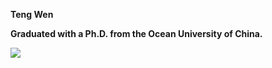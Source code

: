 **Teng Wen**

**Graduated with a Ph.D. from the Ocean University of China.**

![](https://komarev.com/ghpvc/?username=tengwen2018)
